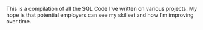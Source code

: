 This is a compilation of all the SQL Code I've written on various projects. 
My hope is that potential employers can see my skillset and how I'm improving over time.
